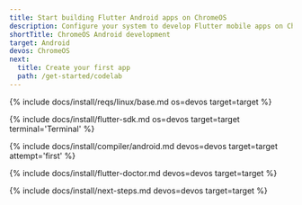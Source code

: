 ```yaml
---
title: Start building Flutter Android apps on ChromeOS
description: Configure your system to develop Flutter mobile apps on ChromeOS and Android.
shortTitle: ChromeOS Android development
target: Android
devos: ChromeOS
next:
  title: Create your first app
  path: /get-started/codelab
---
```


{% include docs/install/reqs/linux/base.md os=devos target=target %}

{% include docs/install/flutter-sdk.md os=devos target=target terminal='Terminal' %}

{% include docs/install/compiler/android.md devos=devos target=target attempt='first' %}

{% include docs/install/flutter-doctor.md devos=devos target=target %}

{% include docs/install/next-steps.md devos=devos target=target %}
